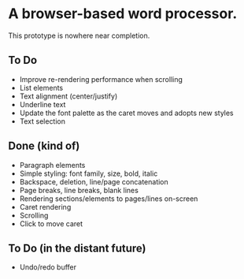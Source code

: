 
# A browser-based word processor.

This prototype is nowhere near completion.



## To Do

* Improve re-rendering performance when scrolling
* List elements
* Text alignment (center/justify)
* Underline text
* Update the font palette as the caret moves and adopts new styles
* Text selection


## Done (kind of)

* Paragraph elements
* Simple styling: font family, size, bold, italic
* Backspace, deletion, line/page concatenation 
* Page breaks, line breaks, blank lines
* Rendering sections/elements to pages/lines on-screen
* Caret rendering
* Scrolling
* Click to move caret



## To Do (in the distant future)

* Undo/redo buffer
